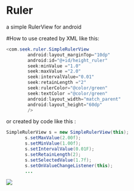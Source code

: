 # Ruler
a simple RulerView for android

#How to use
created by XML like this:
```JAVA
<com.seek.ruler.SimpleRulerView
        android:layout_marginTop="10dp"
        android:id="@+id/height_ruler"
        seek:minValue ="1.0"
        seek:maxValue ="2.0"
        seek:intervalValue="0.01"
        seek:retainLength ="2"
        seek:rulerColor="@color/green"
        seek:textColor ="@color/green"
        android:layout_width="match_parent"
        android:layout_height="60dp"
        />
```
 or created by code like this :
 ```JAVA
 SimpleRulerView s = new SimpleRulerView(this);
		s.setMaxValue(2.00f);
		s.setMinValue(1.00f);
		s.setIntervalValue(0.01F);
		s.setRetainLength(2);
		s.setSelectedValue(1.7f);
		s.setOnValueChangeListener(this);
		...
```		
![](https://github.com/pruas/Ruler/test.png)	


